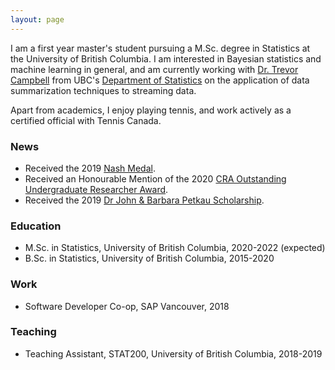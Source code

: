 ```yaml
---
layout: page
---
```


I am a first year master's student pursuing a M.Sc. degree in Statistics at the University of British Columbia. I am interested in Bayesian statistics and machine learning in general, and am currently working with [Dr. Trevor Campbell](https://trevorcampbell.me/) from UBC's [Department of Statistics](https://www.stat.ubc.ca/) on the application of data summarization techniques to streaming data.

Apart from academics, I enjoy playing tennis, and work actively as a certified official with Tennis Canada.

### News
* Received the 2019 [Nash Medal](https://www.stat.ubc.ca/nash-medal).
* Received an Honourable Mention of the 2020 [CRA Outstanding Undergraduate Researcher Award](https://cra.org/crae/awards/cra-outstanding-undergraduate-researchers/).
* Received the 2019 [Dr John & Barbara Petkau Scholarship](https://www.stat.ubc.ca/dr-john-and-barbara-petkau-scholarship).

### Education
* M.Sc. in Statistics, University of British Columbia, 2020-2022 (expected)
* B.Sc. in Statistics, University of British Columbia, 2015-2020

### Work
* Software Developer Co-op, SAP Vancouver, 2018

### Teaching
* Teaching Assistant, STAT200, University of British Columbia, 2018-2019
